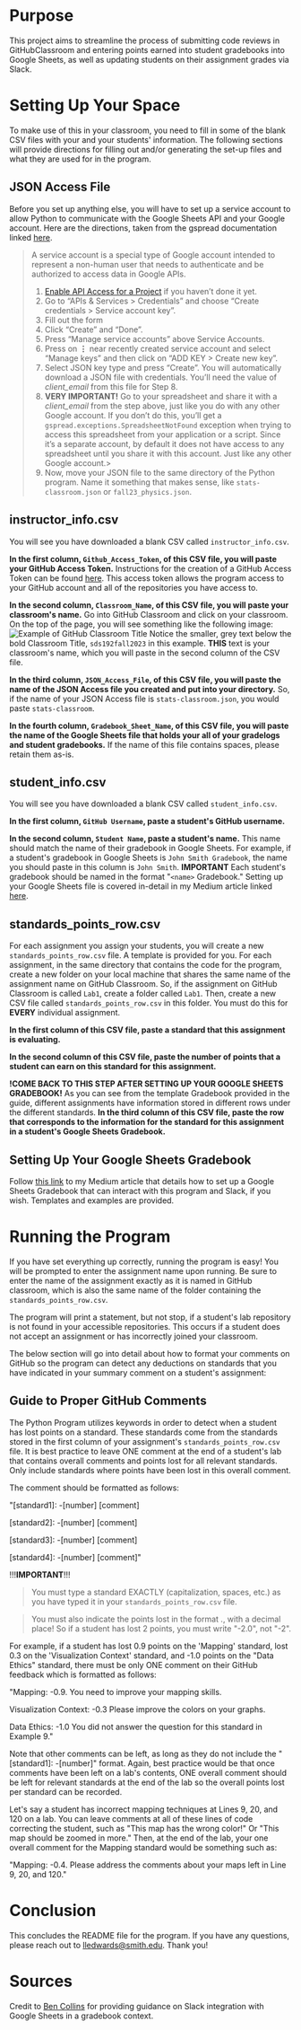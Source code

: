# Purpose
This project aims to streamline the process of submitting code reviews in GitHubClassroom and entering points earned into student gradebooks into Google Sheets, as well as updating students on their assignment grades via Slack. 

# Setting Up Your Space
To make use of this in your classroom, you need to fill in some of the blank CSV files with your and your students' information. The following sections will provide directions for filling out and/or generating the set-up files and what they are used for in the program.

## JSON Access File
Before you set up anything else, you will have to set up a service account to allow Python to communicate with the Google Sheets API and your Google account. Here are the directions, taken from the gspread documentation linked [here](https://docs.gspread.org/en/v5.1.0/oauth2.html#enable-api-access-for-a-project). 

> A service account is a special type of Google account intended to represent a non-human user that needs to authenticate and be authorized to access data in Google APIs. 
> 1.  [Enable API Access for a Project](https://docs.gspread.org/en/v5.1.0/oauth2.html#enable-api-access)  if you haven’t done it yet.
> 2. Go to “APIs & Services > Credentials” and choose “Create credentials > Service account key”.
> 3. Fill out the form
> 4. Click “Create” and “Done”.
> 5. Press “Manage service accounts” above Service Accounts.
> 6.  Press on  **⋮**  near recently created service account and select “Manage keys” and then click on “ADD KEY > Create new key”.
> 7.  Select JSON key type and press “Create”. You will automatically download a JSON file with credentials. You’ll need the value of _client_email_ from this file for Step 8.
> 8. **VERY IMPORTANT!** Go to your spreadsheet and share it with a  _client_email_  from the step above, just like you do with any other Google account. If you don’t do this, you’ll get a  `gspread.exceptions.SpreadsheetNotFound`  exception when trying to access this spreadsheet from your application or a script. Since it’s a separate account, by default it does not have access to any spreadsheet until you share it with this account. Just like any other Google account.>
> 9. Now, move your JSON file to the same directory of the Python program. Name it something that makes sense, like `stats-classroom.json` or `fall23_physics.json`. 

## instructor_info.csv
You will see you have downloaded a blank CSV called `instructor_info.csv`. 

**In the first column, `Github_Access_Token`, of this CSV file, you will paste your GitHub Access Token.** Instructions for the creation of a GitHub Access Token can be found [here](https://docs.github.com/en/authentication/keeping-your-account-and-data-secure/managing-your-personal-access-tokens). This access token allows the program access to your GitHub account and all of the repositories you have access to. 

**In the second column, `Classroom_Name`, of this CSV file, you will paste your classroom's name.** Go into GitHub Classroom and click on your classroom. On the top of the page, you will see something like the following image:
![Example of GitHub Classroom Title](README_imgs/classroom_title)
Notice the smaller, grey text below the bold Classroom Title, `sds192fall2023` in this example. **THIS** text is your classroom's name, which you will paste in the second column of the CSV file. 

**In the third column, `JSON_Access_File`, of this CSV file, you will paste the name of the JSON Access file you created and put into your directory.** So, if the name of your JSON Access file is `stats-classroom.json`, you would paste `stats-classroom`. 

**In the fourth column, `Gradebook_Sheet_Name`, of this CSV file, you will paste the name of the Google Sheets file that holds your all of your gradelogs and student gradebooks.** If the name of this file contains spaces, please retain them as-is.

## student_info.csv
You will see you have downloaded a blank CSV called `student_info.csv`. 

**In the first column, `GitHub Username`, paste a student's GitHub username.**

**In the second column, `Student Name`, paste a student's name.** This name should match the name of their gradebook in Google Sheets. For example, if a student's gradebook in Google Sheets is `John Smith Gradebook`, the name you should paste in this column is `John Smith`. **IMPORTANT** Each student's gradebook should be named in the format "`<name>` Gradebook." Setting up your Google Sheets file is covered in-detail in my Medium article linked [here](https://medium.com/@lledwards/google-sheets-gradebook-guide-integrating-github-google-sheets-and-slack-cf70b109f3db). 

## standards_points_row.csv
For each assignment you assign your students, you will create a new `standards_points_row.csv` file. A template is provided for you. For each assignment, in the same directory that contains the code for the program, create a new folder on your local machine that shares the same name of the assignment name on GitHub Classroom. So, if the assignment on GitHub Classroom is called `Lab1`, create a folder called `Lab1`.  Then, create a new CSV file called `standards_points_row.csv` in this folder. You must do this for **EVERY** individual assignment. 

**In the first column of this CSV file, paste a standard that this assignment is evaluating.**

**In the second column of this CSV file, paste the number of points that a student can earn on this standard for this assignment.**

**!COME BACK TO THIS STEP AFTER SETTING UP YOUR GOOGLE SHEETS GRADEBOOK!** 
As you can see from the template Gradebook provided in the guide, different assignments have information stored in different rows under the different standards. **In the third column of this CSV file, paste the row that corresponds to the information for the standard for this assignment in a student's Google Sheets Gradebook.**

## Setting Up Your Google Sheets Gradebook
Follow [this link](https://medium.com/@lledwards/google-sheets-gradebook-guide-integrating-github-google-sheets-and-slack-cf70b109f3db) to my Medium article that details how to set up a Google Sheets Gradebook that can interact with this program and Slack, if you wish. Templates and examples are provided.

# Running the Program
If you have set everything up correctly, running the program is easy! You will be prompted to enter the assignment name upon running. Be sure to enter the name of the assignment exactly as it is named in GitHub classroom, which is also the same name of the folder containing the `standards_points_row.csv`. 

The program will print a statement, but not stop, if a student's lab repository is not found in your accessible repositories. This occurs if a student does not accept an assignment or has incorrectly joined your classroom. 

The below section will go into detail about how to format your comments on GitHub so the program can detect any deductions on standards that you have indicated in your summary comment on a student's assignment:

## Guide to Proper GitHub Comments

The Python Program utilizes keywords in order to detect when a student has lost points on a standard. These standards come from the standards stored in the first column of your assignment's `standards_points_row.csv` file. It is best practice to leave ONE comment at the end of a student's lab that contains overall comments and points lost for all relevant standards. Only include standards where points have been lost in this overall comment. 

The comment should be formatted as follows:

"[standard1]: -[number] [comment]

[standard2]: -[number] [comment]

[standard3]: -[number] [comment]

[standard4]: -[number] [comment]"


!!!**IMPORTANT**!!!

> You must type a standard EXACTLY (capitalization, spaces, etc.) as you have typed it in your `standards_points_row.csv` file.

> You must also indicate the points lost in the format <number>.<number>, with a decimal place! So if a student has lost 2 points, you must write "-2.0", not "-2". 

For example, if a student has lost 0.9 points on the 'Mapping' standard, lost 0.3 on the 'Visualization Context' standard, and -1.0 points on the "Data Ethics" standard, there must be only ONE comment on their GitHub feedback which is formatted as follows:

"Mapping: -0.9. You need to improve your mapping skills.

Visualization Context: -0.3 Please improve the colors on your graphs.

Data Ethics: -1.0 You did not answer the question for this standard in Example 9."

Note that other comments can be left, as long as they do not include the "[standard1]: -[number]" format. Again, best practice would be that once comments have been left on a lab's contents, ONE overall comment should be left for relevant standards at the end of the lab so the overall points lost per standard can be recorded. 

Let's say a student has incorrect mapping techniques at Lines 9, 20, and 120 on a lab. You can leave comments at all of these lines of code correcting the student, such as "This map has the wrong color!" Or "This map should be zoomed in more." Then, at the end of the lab, your one overall comment for the Mapping standard would be something such as:

"Mapping: -0.4. Please address the comments about your maps left in Line 9, 20, and 120."

# Conclusion

This concludes the README file for the program. If you have any questions, please reach out to lledwards@smith.edu. Thank you!




 
# Sources
Credit to [Ben Collins](https://www.benlcollins.com/spreadsheets/marking-template/) for providing guidance on Slack integration with Google Sheets in a gradebook context.
